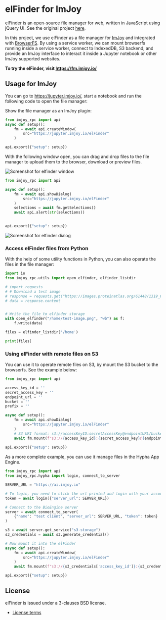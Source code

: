 elFinder for ImJoy
========

elFinder is an open-source file manager for web, written in JavaScript using jQuery UI. See the original project [here](https://github.com/Studio-42/elFinder).

In this project, we use elFinder as a file manager for [ImJoy](https://imjoy.io) and integrated with [BrowserFS](https://github.com/jvilk/BrowserFS). By using a service worker, we can mount browserfs running inside a service worker, connect to IndexedDB, S3 backend, and provide an ImJoy interface to interact it inside a Jupyter notebook or other ImJoy supported websites.

**To try the elFinder, visit https://fm.imjoy.io/**


## Usage for ImJoy

You can go to https://jupyter.imjoy.io/, start a notebook and run the following code to open the file manager:

Show the file manager as an ImJoy plugin:
```python
from imjoy_rpc import api
async def setup():  
    fm = await api.createWindow(
        src="https://jupyter.imjoy.io/elFinder"
    )

api.export({"setup": setup})
```

With the following window open, you can drag and drop files to the file manager to upload them to the browser, download or preview files.

![Screenshot for elfinder window](./files/Screenshot-dialog-elfinder.png)

```python
from imjoy_rpc import api

async def setup():  
    fm = await api.showDialog(
        src="https://jupyter.imjoy.io/elFinder"
    )
    selections = await fm.getSelections()
    await api.alert(str(selections))
    

api.export({"setup": setup})
```

![Screenshot for elfinder dialog](./files/Screenshot-dialog-elfinder.png)

### Access elFinder files from Python

With the help of some utility functions in Python, you can also operate the files in the file manager:

```python
import io
from imjoy_rpc.utils import open_elfinder, elfinder_listdir

# import requests
# # Download a test image
# response = requests.get("https://images.proteinatlas.org/61448/1319_C10_2_blue_red_green.jpg")
# data = response.content


# Write the file to elfinder storage
with open_elfinder("/home/test-image.png", "wb") as f:
    f.write(data)

files = elfinder_listdir('/home')

print(files)
```

### Using elFinder with remote files on S3

You can use it to operate remote files on S3, by mount the S3 bucket to the browserfs. See the example below:

```python
from imjoy_rpc import api

access_key_id = ''
secret_access_key = ''
endpoint_url = ''
bucket = ''
prefix = ''

async def setup():  
    fm = await api.showDialog(
        src="https://jupyter.imjoy.io/elFinder"
    )
    # S3 URI format: s3://accessKeyID:secretAccessKey@endpointURL/bucket/prefix
    await fm.mount(f"s3://{access_key_id}:{secret_access_key}@{endpoint_url}/{bucket}/{prefix}")
  
api.export({"setup": setup})
```

As a more complete example, you can use it manage files in the Hypha App Engine.
```python
from imjoy_rpc import api
from imjoy_rpc.hypha import login, connect_to_server

SERVER_URL = "https://ai.imjoy.io"

# To login, you need to click the url printed and login with your account
token = await login({"server_url": SERVER_URL})

# Connect to the BioEngine server
server = await connect_to_server(
    {"name": "test client", "server_url": SERVER_URL, "token": token}
)

s3 = await server.get_service("s3-storage")
s3_credentials = await s3.generate_credential()

# Now mount it into the elFinder
async def setup():  
    fm = await api.createWindow(
        src="https://jupyter.imjoy.io/elFinder"
    )
    await fm.mount(f"s3://{s3_credentials['access_key_id']}:{s3_credentials['secret_access_key']}@{s3_credentials['endpoint_url']}/{s3_credentials['bucket']}/{s3_credentials['prefix']}")

api.export({"setup": setup})
```


License
-------

elFinder is issued under a 3-clauses BSD license.

 * [License terms](https://github.com/Studio-42/elFinder/blob/master/LICENSE.md)
